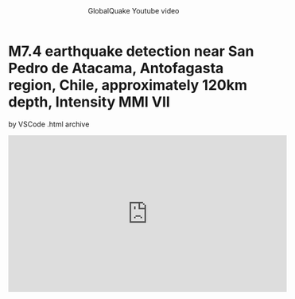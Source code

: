 <body>

<header>GlobalQuake Youtube video</header>


<h1>M7.4 earthquake detection near San Pedro de Atacama, Antofagasta region, Chile, approximately 120km depth, Intensity MMI VII</h1>
<p>by VSCode .html archive</p>



<iframe width="560" height="315" src="https://www.youtube.com/embed/QaWP1m4By_g?si=Xl3V-h2sexytTr9w" title="YouTube video player" frameborder="0" allow="accelerometer; autoplay; clipboard-write; encrypted-media; gyroscope; picture-in-picture; web-share" referrerpolicy="strict-origin-when-cross-origin" allowfullscreen></iframe>



</body>
